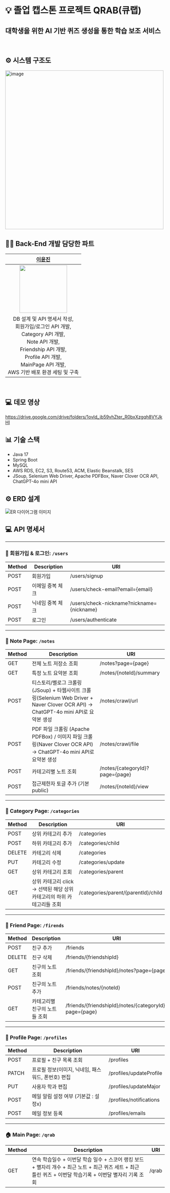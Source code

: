 # 💡 졸업 캡스톤 프로젝트 QRAB(큐랩)
## 대학생을 위한 AI 기반 퀴즈 생성을 통한 학습 보조 서비스

<br>

## ⚙️ 시스템 구조도
<img src="https://github.com/user-attachments/assets/85ff44ef-94a3-427b-9310-d0b1c9643cff" width="500" alt="image">


## 👩‍💻 Back-End 개발 담당한 파트


|[이윤진](https://github.com/yunjin-21)|
| :-: |
|  <img src="https://avatars.githubusercontent.com/yunjin-21" width="150"> |
|DB 설계 및 API 명세서 작성,<br> 회원가입/로그인 API 개발,<br>Category API 개발,<br>Note API 개발,<br>Friendship API 개발,<br>Profile API 개발,<br>MainPage API 개발,<br> AWS 기반 배포 환경 세팅 및 구축|


<br>

## 💻 데모 영상
https://drive.google.com/drive/folders/1ovld_jb59vhZter_R0bxXzgqh8VYJkHI

## 📊 기술 스택
- Java 17
- Spring Boot
- MySQL
- AWS RDS, EC2, S3, Route53, ACM, Elastic Beanstalk, SES
- JSoup, Selenium Web Driver, Apache PDFBox, Naver Clover OCR API, ChatGPT-4o mini API

## ⚙️ ERD 설계

![ER 다이어그램 이미지](https://drive.google.com/uc?id=1ey8cE0OzjvX_C4eHsDdJUubtrPsBgp8R) 

## 💻 API 명세서
---
### 👤 회원가입 & 로그인:  `/users`
| Method | Description | URI |
| ------- | --- | --- |
| POST | 회원가입 |/users/signup |
| POST | 이메일 중복 체크 | /users/check-email?email={email} |
| POST | 닉네임 중복 체크 | /users/check-nickname?nickname={nickname} |
| POST | 로그인 | /users/authenticate |


---
### 📝 Note Page: `/notes`
| Method | Description | URI |
| ------- | --- | --- |
| GET | 전체 노트 저장소 조회 | /notes?page={page} |
| GET | 특정 노트 요약본 조회 | /notes/{noteId}/summary |
| POST | 티스토리/벨로그 크롤링(JSoup) + 타웹사이트 크롤링(Selenium Web Driver + Naver Clover OCR API) → ChatGPT-4o mini API로 요약본 생성 | /notes/crawl/url |
| POST | PDF 파일 크롤링 (Apache PDFBox) / 이미지 파일 크롤링(Naver Clover OCR API) → ChatGPT-4o mini API로 요약본 생성 | /notes/crawl/file |
| POST | 카테고리별 노트 조회 | /notes/{categoryId}?page={page} | 
| POST | 접근제한자 토글 추가 (기본 public) | /notes/{noteId}/view | 


---
### 🔎 Category Page: `/categories` 
| Method | Description | URI |
| ------- | --- | --- |
| POST | 상위 카테고리 추가 | /categories |
| POST | 하위 카테고리 추가 | /categories/child |
| DELETE | 카테고리 삭제 | /categories |
| PUT | 카테고리 수정 | /categories/update |
| GET | 상위 카테고리 조회 | /categories/parent |
| GET | 상위 카테고리 click → 선택된 해당 상위 카테고리의 하위 카테고리들 조회 | /categories/parent/{parentId}/child |


---
### 💁 Friend Page: `/firends`
| Method | Description | URI |
| ------- | --- | --- |
| POST | 친구 추가 | /friends |
| DELETE | 친구 삭제 | /friends/{friendshipId} |
| GET | 친구의 노트 조회 | /friends/{friendshipId}/notes?page={page} |
| POST | 친구의 노트 추가 | /friends/notes/{noteId} |
| GET | 카테고리별 친구의 노트들 조회 | /friends/{friendshipId}/notes/{categoryId}?page={page} |


---
### 📕 Profile Page: `/profiles`
| Method | Description | URI |
| ------- | --- | --- |
| POST | 프로필 + 친구 목록 조회 | /profiles |
| PATCH | 프로필 정보(이미지, 닉네임, 패스워드, 폰번호) 편집 | /profiles/updateProfile |
| PUT | 사용자 학과 편집  | /profiles/updateMajor |
| POST | 메일 알림 설정 여부 (기본값 : 설정x) | /profiles/notifications |
| POST | 메일 정보 등록 | /profiles/emails |


---
### 🏠 Main Page: `/qrab`
| Method | Description | URI |
| ------- | --- | --- |
| GET | 연속 학습일수 + 이번달 학습 일수 + 스코어 랭킹 보드 + 별자리 개수 + 최근 노트 + 최근 퀴즈 세트 + 최근 틀린 퀴즈 + 이번달 학습기록 + 이번달 별자리 기록 조회 | /qrab |

